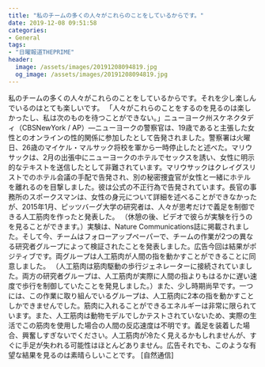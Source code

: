 ```yaml
---
title: "私のチームの多くの人々がこれらのことをしているからです。"
date: 2019-12-08 09:51:58
categories:
- General
tags:
- "日曜報道THEPRIME"
header:
  image: /assets/images/20191208094819.jpg
  og_image: /assets/images/20191208094819.jpg
---
```


私のチームの多くの人々がこれらのことをしているからです。それを少し楽しんでいるのはとても楽しいです。 「人々がこれらのことをするのを見るのは楽しかったし、私は次のものを待つことができない。」ニューヨーク州スケネクタディ（CBSNewYork / AP）—ニューヨークの警察官は、19歳であると主張した女性とのオンラインの性的関係に参加したとして告発されました。警察署は火曜日、26歳のマイケル・マルサック将校を軍から一時停止したと述べた。マリウサックは、2月の出張中にニューヨークのホテルでセックスを誘い、女性に明示的なテキストを送信したとして非難されています。マリウサックはクレイグスリストでのホテル会議の手配で告発され、別の秘密捜査官が女性と一緒にホテルを離れるのを目撃しました。彼は公式の不正行為で告発されています。長官の事務所のスポークスマンは、女性の身元について詳細を述べることができなかったが、2015年1月、ピッツバーグ大学の研究者は、人々が思考だけで義足を制御できる人工筋肉を作ったと発表した。 （休憩の後、ビデオで彼らが実験を行うのを見ることができます。）実験は、Nature Communications誌に掲載されました。そして今、チームはフォローアップペーパーで、チームの作業が2つの異なる研究者グループによって検証されたことを発表しました。広告今回は結果がポジティブです。両グループは人工筋肉が人間の指を動かすことができることに同意しました。 （人工筋肉は筋肉駆動の歩行ジェネレーターに接続されていました。両方の研究者グループは、人工筋肉が実際に人間の指よりもはるかに遅い速度で歩行を制御していたことを発見しました。）また、少し時期尚早です。一つには、この作業に取り組んでいるグループは、人工筋肉に2本の指を動かすことしかできませんでした。筋肉に入れることができるエネルギーは非常に限られています。また、人工筋肉は動物モデルでしかテストされていないため、実際の生活でこの筋肉を使用した場合の人間の反応速度は不明です。義足を装着した場合、興奮しすぎないでください。人工筋肉が冷たく見えるかもしれませんが、すぐに手足が失われる可能性はほとんどありません。広告それでも、このような有望な結果を見るのは素晴らしいことです。 [自然通信]
